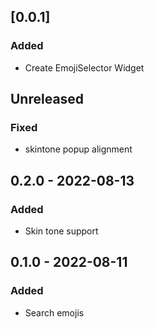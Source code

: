 ## \[0.0.1\]
### Added
- Create EmojiSelector Widget

## Unreleased
### Fixed
- skintone popup alignment

## 0.2.0 - 2022-08-13
### Added
- Skin tone support

## 0.1.0 - 2022-08-11
### Added
- Search emojis